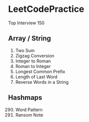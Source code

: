 # LeetCodePractice
 Top Interview 150

## Array / String

1. Two Sum
6. Zigzag Conversion
12. Integer to Roman
13. Roman to Integer
14. Longest Common Prefix
58. Length of Last Word
151. Reverse Words in a String



## Hashmaps

290. Word Pattern
383. Ransom Note